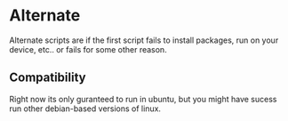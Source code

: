 # Alternate
Alternate scripts are if the first script fails to install packages, run on your device, etc.. or fails for some other reason.

## Compatibility
Right now its only guranteed to run in ubuntu, but you might have sucess run other debian-based versions of linux.
